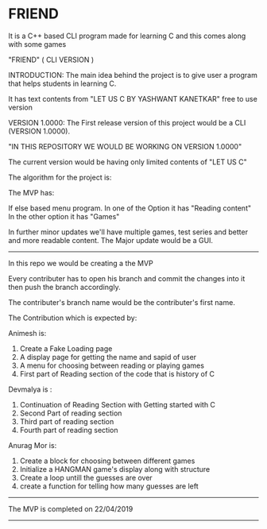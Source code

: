 # FRIEND
It is a C++ based CLI program made for learning C and this comes along with some games



"FRIEND" ( CLI VERSION )

INTRODUCTION: The main idea behind the project is to give user a program that helps students in learning C.

It has text contents from "LET US C BY YASHWANT KANETKAR" free to use version 


VERSION 1.0000: The First release version of this project would be a CLI (VERSION 1.0000).

"IN THIS REPOSITORY WE WOULD BE WORKING ON VERSION 1.0000"

The current version would be having only limited contents of "LET US C"


The algorithm for the project is:

The MVP has:

If else based menu program.
In one of the Option it has "Reading content"
In the other option it has "Games"


In further minor updates we'll have multiple games, test series and better and more readable content.
The Major update would be a GUI.


*****************************************************************
  In this repo we would be creating a the MVP

  Every contributer has to open his branch and commit the changes into it then push the branch accordingly.
  
  The contributer's branch name would be the contributer's first name.
  
  The Contribution which is expected by:
  
  Animesh is: 
  
  1) Create a Fake Loading page
  2) A display page for getting the name and sapid of user
  3) A menu for choosing between reading or playing games
  4) First part of Reading section of the code that is history of C
  
   Devmalya is :
  1) Continuation of Reading Section with Getting started with C
  2) Second Part of reading section
  3) Third part of reading section
  4) Fourth part of reading section
  
  
  Anurag Mor is:
  1) Create a block for choosing between different games
  2) Initialize a HANGMAN game's display along with structure
  3) Create a loop untill the guesses are over
  4) create a function for telling how many guesses are left
  
  
  
 *******************************************
 
 The MVP is completed on 22/04/2019
 
 *******************************************
  
  
